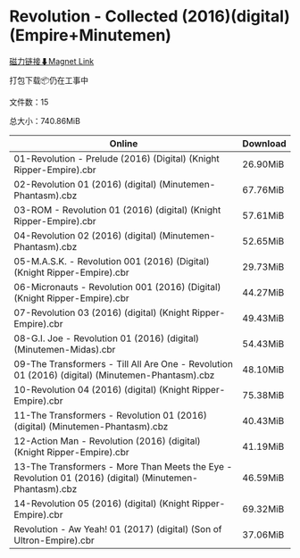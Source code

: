 # Revolution - Collected (2016)(digital)(Empire+Minutemen)

[磁力链接⬇Magnet Link](magnet:?xt=urn:btih:1db42c990ddd9d71d2673df98a5816148bd5d748&dn=Revolution%20-%20Collected%20%282016%29%28digital%29%28Empire%2BMinutemen%29)

打包下载📦仍在工事中

文件数：15

总大小：740.86MiB

Online | Download
--- | ---
01-Revolution - Prelude (2016) (Digital) (Knight Ripper-Empire).cbr | 26.90MiB
02-Revolution 01 (2016) (digital) (Minutemen-Phantasm).cbz | 67.76MiB
03-ROM - Revolution 01 (2016) (digital) (Knight Ripper-Empire).cbr | 57.61MiB
04-Revolution 02 (2016) (digital) (Minutemen-Phantasm).cbz | 52.65MiB
05-M.A.S.K. - Revolution 001 (2016) (Digital) (Knight Ripper-Empire).cbr | 29.73MiB
06-Micronauts - Revolution 001 (2016) (Digital) (Knight Ripper-Empire).cbr | 44.27MiB
07-Revolution 03 (2016) (digital) (Knight Ripper-Empire).cbr | 49.43MiB
08-G.I. Joe - Revolution 01 (2016) (digital) (Minutemen-Midas).cbr | 54.43MiB
09-The Transformers - Till All Are One - Revolution 01 (2016) (digital) (Minutemen-Phantasm).cbz | 48.10MiB
10-Revolution 04 (2016) (digital) (Knight Ripper-Empire).cbr | 75.38MiB
11-The Transformers - Revolution 01 (2016) (digital) (Minutemen-Phantasm).cbz | 40.43MiB
12-Action Man - Revolution (2016) (digital) (Knight Ripper-Empire).cbr | 41.19MiB
13-The Transformers - More Than Meets the Eye - Revolution 01 (2016) (digital) (Minutemen-Phantasm).cbz | 46.59MiB
14-Revolution 05 (2016) (digital) (Knight Ripper-Empire).cbr | 69.32MiB
Revolution - Aw Yeah! 01 (2017) (digital) (Son of Ultron-Empire).cbr | 37.06MiB